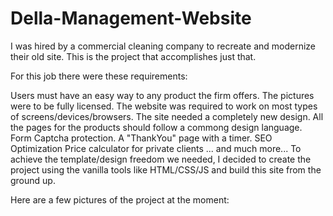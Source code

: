 # Della-Management-Website

I was hired by a commercial cleaning company to recreate and modernize their old site. This is the project that accomplishes just that.

For this job there were these requirements:

Users must have an easy way to any product the firm offers.
The pictures were to be fully licensed.
The website was required to work on most types of screens/devices/browsers.
The site needed a completely new design.
All the pages for the products should follow a commong design language.
Form Captcha protection.
A "ThankYou" page with a timer.
SEO Optimization
Price calculator for private clients ... and much more...
To achieve the template/design freedom we needed, I decided to create the project using the vanilla tools like HTML/CSS/JS and build this site from the ground up.

Here are a few pictures of the project at the moment:
